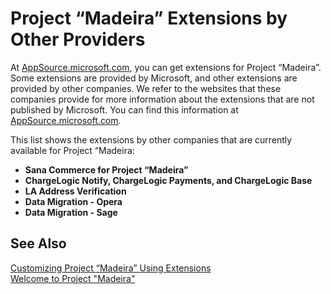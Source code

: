 <properties
	pageTitle="Project “Madeira” Extensions by Other Providers | Project “Madeira”"
        description="Project “Madeira” Extensions by other providers"
        services="project-madeira"
        documentationCenter=""
        authors="edupont04"/>
<tags
    ms.service="project-madeira"
    ms.topic="article"
    ms.devlang="na"
    ms.tgt_pltfrm="na"
    ms.workload="na"
    ms.date="07/06/2016"
    ms.author="edupont04" />

# Project “Madeira” Extensions by Other Providers
At [AppSource.microsoft.com](https://appsource.microsoft.com/), you can get extensions for Project “Madeira”. Some extensions are provided by Microsoft, and other extensions are provided by other companies. We refer to the websites that these companies provide for more information about the extensions that are not published by Microsoft. You can find this information at [AppSource.microsoft.com](https://appsource.microsoft.com/en-us/marketplace?product=project-madeira).  
  
This list shows the extensions by other companies that are currently available for Project “Madeira:  

- **Sana Commerce for Project “Madeira”**  
- **ChargeLogic Notify, ChargeLogic Payments, and ChargeLogic Base**  
- **LA Address Verification**
- **Data Migration - Opera**
- **Data Migration - Sage**

## See Also  
[Customizing Project “Madeira” Using Extensions](ui-extensions.md)  
[Welcome to Project "Madeira"](madeira-get-started.md)  
